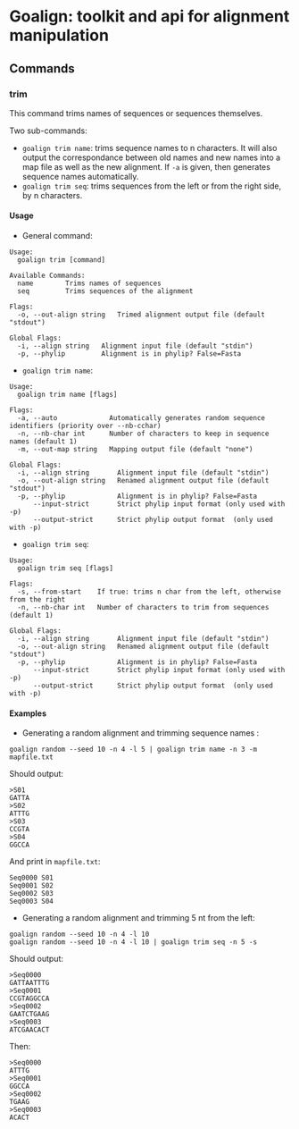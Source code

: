# Goalign: toolkit and api for alignment manipulation

## Commands

### trim
This command trims names of sequences or sequences themselves.

Two sub-commands:
* `goalign trim name`: trims sequence names to n characters. It will also output the correspondance between old names and new names into a map file as well as the new alignment. If `-a` is given, then generates sequence names automatically.
* `goalign trim seq`: trims sequences from the left or from the right side, by n characters.

#### Usage
* General command:
```
Usage:
  goalign trim [command]

Available Commands:
  name        Trims names of sequences
  seq         Trims sequences of the alignment

Flags:
  -o, --out-align string   Trimed alignment output file (default "stdout")

Global Flags:
  -i, --align string   Alignment input file (default "stdin")
  -p, --phylip         Alignment is in phylip? False=Fasta
```

* `goalign trim name`: 
```
Usage:
  goalign trim name [flags]

Flags:
  -a, --auto             Automatically generates random sequence identifiers (priority over --nb-cchar)
  -n, --nb-char int      Number of characters to keep in sequence names (default 1)
  -m, --out-map string   Mapping output file (default "none")

Global Flags:
  -i, --align string       Alignment input file (default "stdin")
  -o, --out-align string   Renamed alignment output file (default "stdout")
  -p, --phylip             Alignment is in phylip? False=Fasta
      --input-strict       Strict phylip input format (only used with -p)
      --output-strict      Strict phylip output format  (only used with -p)

```


* `goalign trim seq`:
```
Usage:
  goalign trim seq [flags]

Flags:
  -s, --from-start    If true: trims n char from the left, otherwise from the right
  -n, --nb-char int   Number of characters to trim from sequences (default 1)

Global Flags:
  -i, --align string       Alignment input file (default "stdin")
  -o, --out-align string   Renamed alignment output file (default "stdout")
  -p, --phylip             Alignment is in phylip? False=Fasta
      --input-strict       Strict phylip input format (only used with -p)
      --output-strict      Strict phylip output format  (only used with -p)
```

#### Examples
* Generating a random alignment and trimming sequence names :
```
goalign random --seed 10 -n 4 -l 5 | goalign trim name -n 3 -m mapfile.txt
```

Should output:
```
>S01
GATTA
>S02
ATTTG
>S03
CCGTA
>S04
GGCCA
```
And print in `mapfile.txt`:
```
Seq0000	S01
Seq0001	S02
Seq0002	S03
Seq0003	S04
```

* Generating a random alignment and trimming 5 nt from the left:
```
goalign random --seed 10 -n 4 -l 10 
goalign random --seed 10 -n 4 -l 10 | goalign trim seq -n 5 -s 
```

Should output:
```
>Seq0000
GATTAATTTG
>Seq0001
CCGTAGGCCA
>Seq0002
GAATCTGAAG
>Seq0003
ATCGAACACT
```
Then:
```
>Seq0000
ATTTG
>Seq0001
GGCCA
>Seq0002
TGAAG
>Seq0003
ACACT
```
